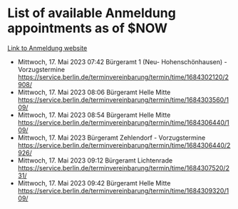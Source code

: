 # List of available Anmeldung appointments as of $NOW
[Link to Anmeldung website](https://service.berlin.de/terminvereinbarung/termin/tag.php?termin=1&anliegen[]=120686&dienstleisterlist=122210,122217,327316,122219,327312,122227,327314,122231,327346,122243,327348,122254,122252,329742,122260,329745,122262,329748,122271,327278,122273,327274,122277,327276,330436,122280,327294,122282,327290,122284,327292,122291,327270,122285,327266,122286,327264,122296,327268,150230,329760,122297,327286,122294,327284,122312,329763,122314,329775,122304,327330,122311,327334,122309,327332,317869,122281,327352,122279,329772,122283,122276,327324,122274,327326,122267,329766,122246,327318,122251,327320,122257,327322,122208,327298,122226,327300&herkunft=http%3A%2F%2Fservice.berlin.de%2Fdienstleistung%2F120686%2F)
- Mittwoch, 17. Mai 2023 07:42 Bürgeramt 1 (Neu- Hohenschönhausen) - Vorzugstermine https://service.berlin.de/terminvereinbarung/termin/time/1684302120/2908/
- Mittwoch, 17. Mai 2023 08:06 Bürgeramt Helle Mitte https://service.berlin.de/terminvereinbarung/termin/time/1684303560/109/
- Mittwoch, 17. Mai 2023 08:54 Bürgeramt Helle Mitte https://service.berlin.de/terminvereinbarung/termin/time/1684306440/109/
- Mittwoch, 17. Mai 2023  Bürgeramt Zehlendorf - Vorzugstermine https://service.berlin.de/terminvereinbarung/termin/time/1684306440/2926/
- Mittwoch, 17. Mai 2023 09:12 Bürgeramt Lichtenrade https://service.berlin.de/terminvereinbarung/termin/time/1684307520/231/
- Mittwoch, 17. Mai 2023 09:42 Bürgeramt Helle Mitte https://service.berlin.de/terminvereinbarung/termin/time/1684309320/109/
